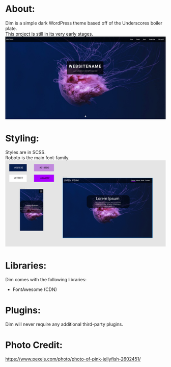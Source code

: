 # About:
Dim is a simple dark WordPress theme based off of the Underscores boiler plate.  
This project is still in its very early stages.  
![Screenshot of Dim](https://github.com/jwnukoski/Dim/blob/main/screenshot.png?raw=true "Dim Figma screenshot")

# Styling:
Styles are in SCSS.    
Roboto is the main font-family.  
![Mockup of Dim](https://github.com/jwnukoski/Dim/blob/main/mockup.png?raw=true "Dim Figma mockup")

# Libraries:  
Dim comes with the following libraries:  
- FontAwesome (CDN)  

# Plugins:  
Dim will never require any additional third-party plugins.  

# Photo Credit:
https://www.pexels.com/photo/photo-of-pink-jellyfish-2602451/  